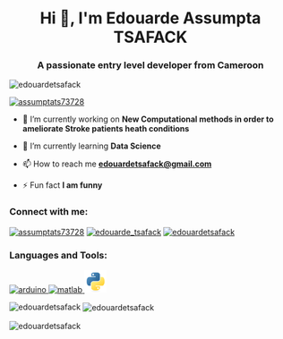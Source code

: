<h1 align="center">Hi 👋, I'm Edouarde Assumpta TSAFACK</h1>
<h3 align="center">A passionate entry level developer from Cameroon</h3>

<p align="left"> <img src="https://komarev.com/ghpvc/?username=edouardetsafack&label=Profile%20views&color=0e75b6&style=flat" alt="edouardetsafack" /> </p>

<p align="left"> <a href="https://twitter.com/assumptats73728" target="blank"><img src="https://img.shields.io/twitter/follow/assumptats73728?logo=twitter&style=for-the-badge" alt="assumptats73728" /></a> </p>

- 🔭 I’m currently working on **New Computational methods in order to ameliorate Stroke patients heath conditions**

- 🌱 I’m currently learning **Data Science**

- 📫 How to reach me **edouardetsafack@gmail.com**

- ⚡ Fun fact **I am funny**

<h3 align="left">Connect with me:</h3>
<p align="left">
<a href="https://twitter.com/assumptats73728" target="blank"><img align="center" src="https://raw.githubusercontent.com/rahuldkjain/github-profile-readme-generator/master/src/images/icons/Social/twitter.svg" alt="assumptats73728" height="30" width="40" /></a>
<a href="https://linkedin.com/in/edouarde_tsafack" target="blank"><img align="center" src="https://raw.githubusercontent.com/rahuldkjain/github-profile-readme-generator/master/src/images/icons/Social/linked-in-alt.svg" alt="edouarde_tsafack" height="30" width="40" /></a>
<a href="https://www.hackerrank.com/edouardetsafack" target="blank"><img align="center" src="https://raw.githubusercontent.com/rahuldkjain/github-profile-readme-generator/master/src/images/icons/Social/hackerrank.svg" alt="edouardetsafack" height="30" width="40" /></a>
</p>

<h3 align="left">Languages and Tools:</h3>
<p align="left"> <a href="https://www.arduino.cc/" target="_blank" rel="noreferrer"> <img src="https://cdn.worldvectorlogo.com/logos/arduino-1.svg" alt="arduino" width="40" height="40"/> </a> <a href="https://www.mathworks.com/" target="_blank" rel="noreferrer"> <img src="https://upload.wikimedia.org/wikipedia/commons/2/21/Matlab_Logo.png" alt="matlab" width="40" height="40"/> </a> <a href="https://www.python.org" target="_blank" rel="noreferrer"> <img src="https://raw.githubusercontent.com/devicons/devicon/master/icons/python/python-original.svg" alt="python" width="40" height="40"/> </a> </p>

<p><img align="left" src="https://github-readme-stats.vercel.app/api/top-langs?username=edouardetsafack&show_icons=true&locale=en&layout=compact" alt="edouardetsafack" /></p>

<p>&nbsp;<img align="center" src="https://github-readme-stats.vercel.app/api?username=edouardetsafack&show_icons=true&locale=en" alt="edouardetsafack" /></p>

<p><img align="center" src="https://github-readme-streak-stats.herokuapp.com/?user=edouardetsafack&" alt="edouardetsafack" /></p>
